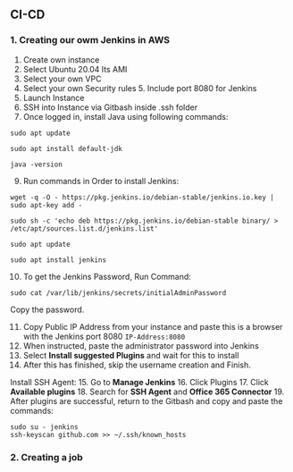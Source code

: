 ## CI-CD

### 1. Creating our owm Jenkins in AWS
1. Create own instance
2. Select Ubuntu 20.04 lts AMI
3. Select your own VPC 
4. Select your own Security rules
   5. Include port 8080 for Jenkins
6. Launch Instance
7. SSH into Instance via Gitbash inside .ssh folder
8. Once logged in, install Java using following commands:
```commandline
sudo apt update

sudo apt install default-jdk

java -version
```
9. Run commands in Order to install Jenkins:
```commandline
wget -q -O - https://pkg.jenkins.io/debian-stable/jenkins.io.key | sudo apt-key add -

sudo sh -c 'echo deb https://pkg.jenkins.io/debian-stable binary/ > /etc/apt/sources.list.d/jenkins.list'

sudo apt update

sudo apt install jenkins
```
10. To get the Jenkins Password, Run Command:
```commandline
sudo cat /var/lib/jenkins/secrets/initialAdminPassword
```
Copy the password.

11. Copy Public IP Address from your instance and paste this is a browser with the Jenkins port 8080
`IP-Address:8080`
12. When instructed, paste the administrator password into Jenkins
13. Select **Install suggested Plugins** and wait for this to install
14. After this has finished, skip the username creation and Finish.

Install SSH Agent:
15. Go to **Manage Jenkins**
16. Click Plugins 
17. Click **Available plugins**
18. Search for **SSH Agent** and **Office 365 Connector**
19. After plugins are successful, return to the Gitbash and copy and paste the commands:
```commandline
sudo su - jenkins
ssh-keyscan github.com >> ~/.ssh/known_hosts
```

### 2. Creating a job
